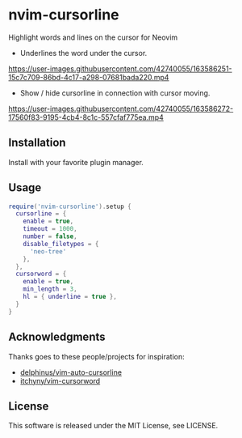 # nvim-cursorline

Highlight words and lines on the cursor for Neovim

- Underlines the word under the cursor.

https://user-images.githubusercontent.com/42740055/163586251-15c7c709-86bd-4c17-a298-07681bada220.mp4

- Show / hide cursorline in connection with cursor moving.

https://user-images.githubusercontent.com/42740055/163586272-17560f83-9195-4cb4-8c1c-557cfaf775ea.mp4

## Installation

Install with your favorite plugin manager.

## Usage

```lua
require('nvim-cursorline').setup {
  cursorline = {
    enable = true,
    timeout = 1000,
    number = false,
    disable_filetypes = {
      'neo-tree'
    },
  },
  cursorword = {
    enable = true,
    min_length = 3,
    hl = { underline = true },
  }
}
```

## Acknowledgments

Thanks goes to these people/projects for inspiration:

- [delphinus/vim-auto-cursorline](https://github.com/delphinus/vim-auto-cursorline)
- [itchyny/vim-cursorword](https://github.com/itchyny/vim-cursorword)

## License

This software is released under the MIT License, see LICENSE.
